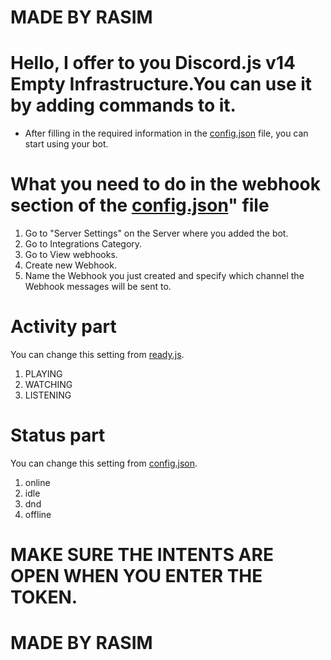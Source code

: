 # MADE BY RASIM

# Hello, I offer to you Discord.js v14 Empty Infrastructure.You can use it by adding commands to it.

 - After filling in the required information in the [config.json](/config.json) file, you can start using your bot.


# What you need to do in the webhook section of the [config.json](/config.json)" file

1. Go to "Server Settings" on the Server where you added the bot.
2. Go to Integrations Category.
3. Go to View webhooks.
4. Create new Webhook.
5. Name the Webhook you just created and specify which channel the Webhook messages will be sent to.

# Activity part 

You can change this setting from  [ready.js](/events/ready.js).
1. PLAYING
2. WATCHING
3. LISTENING

# Status part
You can change this setting from  [config.json](/config.json).
1. online
2. idle
3. dnd
4. offline


# MAKE SURE THE INTENTS ARE OPEN WHEN YOU ENTER THE TOKEN.

# MADE BY RASIM